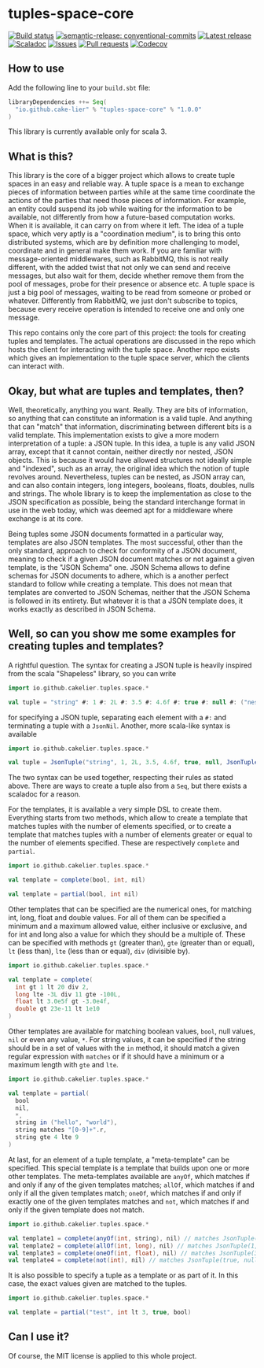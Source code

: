 # tuples-space-core

[![Build status](https://github.com/cake-lier/tuples-space-core/actions/workflows/release.yml/badge.svg)](https://github.com/cake-lier/tuples-space-core/actions/workflows/release.yml)
[![semantic-release: conventional-commits](https://img.shields.io/badge/semantic--release-conventional_commits-e10098?logo=semantic-release)](https://github.com/semantic-release/semantic-release)
[![Latest release](https://img.shields.io/github/v/release/cake-lier/tuples-space-core)](https://github.com/cake-lier/tuples-space-core/releases/latest/)
[![Scaladoc](https://img.shields.io/github/v/release/cake-lier/tuples-space-core?label=scaladoc)](https://cake-lier.github.io/tuples-space-core/io/github/cakelier/tuples/space)
[![Issues](https://img.shields.io/github/issues/cake-lier/tuples-space-core)](https://github.com/cake-lier/tuples-space-core/issues)
[![Pull requests](https://img.shields.io/github/issues-pr/cake-lier/tuples-space-core)](https://github.com/cake-lier/tuples-space-core/pulls)
[![Codecov](https://codecov.io/gh/cake-lier/tuples-space-core/branch/main/graph/badge.svg?token=UX36N6CU78)](https://codecov.io/gh/cake-lier/tuples-space-core)

## How to use

Add the following line to your `build.sbt` file:

```scala
libraryDependencies ++= Seq(
  "io.github.cake-lier" % "tuples-space-core" % "1.0.0"
)
```

This library is currently available only for scala 3.

## What is this?

This library is the core of a bigger project which allows to create tuple spaces in an easy and reliable way. A tuple
space is a mean to exchange pieces of information between parties while at the same time coordinate the actions of the parties that
need those pieces of information. For example, an entity could suspend its job while waiting for the information to be available,
not differently from how a future-based computation works. When it is available, it can carry on from where it left. The idea of
a tuple space, which very aptly is a "coordination medium", is to bring this onto distributed systems, which are by definition
more challenging to model, coordinate and in general make them work. If you are familiar with message-oriented middlewares, such
as RabbitMQ, this is not really different, with the added twist that not only we can send and receive messages, but also wait
for them, decide whether remove them from the pool of messages, probe for their presence or absence etc. A tuple space is just a 
big pool of messages, waiting to be read from someone or probed or whatever. Differently from RabbitMQ, we just don't subscribe to
topics, because every receive operation is intended to receive one and only one message.

This repo contains only the core part of this project: the tools for creating tuples and templates. The actual operations are 
discussed in the repo which hosts the client for interacting with the tuple space. Another repo exists which gives an implementation
to the tuple space server, which the clients can interact with.

## Okay, but what are tuples and templates, then?

Well, theoretically, anything you want. Really. They are bits of information, so anything that can constitute an information is a
valid tuple. And anything that can "match" that information, discriminating between different bits is a valid template. This
implementation exists to give a more modern interpretation of a tuple: a JSON tuple. In this idea, a tuple is any valid JSON array,
except that it cannot contain, neither directly nor nested, JSON objects. This is because it would have allowed structures not 
ideally simple and "indexed", such as an array, the original idea which the notion of tuple revolves around. Nevertheless, tuples
can be nested, as JSON array can, and can also contain integers, long integers, booleans, floats, doubles, nulls and strings. The
whole library is to keep the implementation as close to the JSON specification as possible, being the standard interchange format
in use in the web today, which was deemed apt for a middleware where exchange is at its core.

Being tuples some JSON documents formatted in a particular way, templates are also JSON templates. The most successful, other than
the only standard, approach to check for conformity of a JSON document, meaning to check if a given JSON document matches or not
against a given template, is the "JSON Schema" one. JSON Schema allows to define schemas for JSON documents to adhere, which is a
another perfect standard to follow while creating a template. This does not mean that templates are converted to JSON Schemas,
neither that the JSON Schema is followed in its entirety. But whatever it is that a JSON template does, it works exactly as
described in JSON Schema.

## Well, so can you show me some examples for creating tuples and templates?

A rightful question. The syntax for creating a JSON tuple is heavily inspired from the scala "Shapeless" library, so you can write

```scala
import io.github.cakelier.tuples.space.*

val tuple = "string" #: 1 #: 2L #: 3.5 #: 4.6f #: true #: null #: ("nested" #: false #: JsonNil) #: JsonNil
```

for specifying a JSON tuple, separating each element with a `#:` and terminating a tuple with a `JsonNil`. Another, more scala-like
syntax is available

```scala
import io.github.cakelier.tuples.space.*

val tuple = JsonTuple("string", 1, 2L, 3.5, 4.6f, true, null, JsonTuple("nested", false))
```

The two syntax can be used together, respecting their rules as stated above. There are ways to create a tuple also from a `Seq`,
but there exists a scaladoc for a reason.

For the templates, it is available a very simple DSL to create them. Everything starts from two methods, which allow to create a
template that matches tuples with the number of elements specified, or to create a template that matches tuples with a number of
elements greater or equal to the number of elements specified. These are respectively `complete` and `partial`.

```scala
import io.github.cakelier.tuples.space.*

val template = complete(bool, int, nil)

val template = partial(bool, int nil)
```

Other templates that can be specified are the numerical ones, for matching int, long, float and double values. For all of them
can be specified a minimum and a maximum allowed value, either inclusive or exclusive, and for int and long also a value for which
they should be a multiple of. These can be specified with methods `gt` (greater than), `gte` (greater than or equal), `lt`
(less than), `lte` (less than or equal), `div` (divisible by).

```scala
import io.github.cakelier.tuples.space.*

val template = complete(
  int gt 1 lt 20 div 2,
  long lte -3L div 11 gte -100L,
  float lt 3.0e5f gt -3.0e4f,
  double gt 23e-11 lt 1e10
)
```

Other templates are available for matching boolean values, `bool`, null values, `nil` or even any value, `*`. For string values,
it can be specified if the string should be in a set of values with the `in` method, it should match a given regular expression 
with `matches` or if it should have a minimum or a maximum length with `gte` and `lte`.

```scala
import io.github.cakelier.tuples.space.*

val template = partial(
  bool
  nil,
  *,
  string in ("hello", "world"),
  string matches "[0-9]+".r,
  string gte 4 lte 9
)
```

At last, for an element of a tuple template, a "meta-template" can be specified. This special template is a template that builds
upon one or more other templates. The meta-templates available are `anyOf`, which matches if and only if any of the given 
templates matches; `allOf`, which matches if and only if all the given templates match; `oneOf`, which matches if and only if
exactly one of the given templates matches and `not`, which matches if and only if the given template does not match.

```scala
import io.github.cakelier.tuples.space.*

val template1 = complete(anyOf(int, string), nil) // matches JsonTuple(1, null); does not match JsonTuple(true, null)
val template2 = complete(allOf(int, long), nil) // matches JsonTuple(1, null); does not match JsonTuple(3.5, null)
val template3 = complete(oneOf(int, float), nil) // matches JsonTuple(3.5f, null); does not match JsonTuple(1, null)
val template4 = complete(not(int), nil) // matches JsonTuple(true, null); does not match JsonTuple(1, null)
```

It is also possible to specify a tuple as a template or as part of it. In this case, the exact values given are matched to the
tuples.

```scala
import io.github.cakelier.tuples.space.*

val template = partial("test", int lt 3, true, bool)
```

## Can I use it?

Of course, the MIT license is applied to this whole project.
